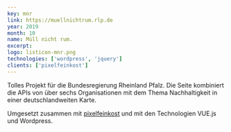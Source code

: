 ```yaml
---
key: mnr
link: https://muellnichtrum.rlp.de
year: 2019
month: 10
name: Müll nicht rum.
excerpt:
logo: listicon-mnr.png
technologies: ['wordpress', 'jquery']
clients: ['pixelfeinkost']
---
```


Tolles Projekt für die Bundesregierung Rheinland Pfalz. Die Seite kombiniert die APIs von über sechs Organisationen mit dem Thema Nachhaltigkeit in einer deutschlandweiten Karte.

Umgesetzt zusammen mit <a href="https://pixelfeinkost.de/" target="_blank" rel="noopener noreferrer">pixelfeinkost</a> und mit den Technologien VUE.js und Wordpress.
